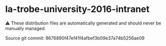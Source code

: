 # la-trobe-university-2016-intranet

:warning: These distribution files are automatically generated and should never be manually managed.

Source git commit: 8676890f47ef41f4afbef3b09e37a74b5256ae09
